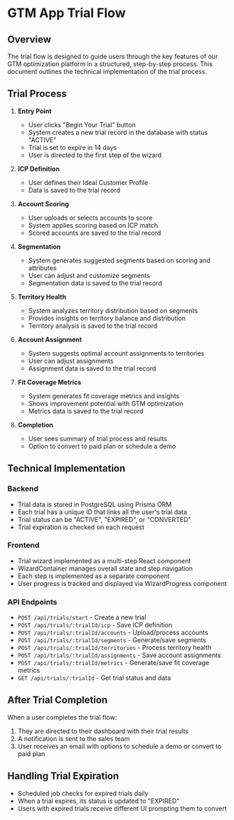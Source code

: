 # GTM App Trial Flow

## Overview

The trial flow is designed to guide users through the key features of our GTM optimization platform in a structured, step-by-step process. This document outlines the technical implementation of the trial process.

## Trial Process

1. **Entry Point**
   - User clicks "Begin Your Trial" button
   - System creates a new trial record in the database with status "ACTIVE"
   - Trial is set to expire in 14 days
   - User is directed to the first step of the wizard

2. **ICP Definition**
   - User defines their Ideal Customer Profile
   - Data is saved to the trial record

3. **Account Scoring**
   - User uploads or selects accounts to score
   - System applies scoring based on ICP match
   - Scored accounts are saved to the trial record

4. **Segmentation**
   - System generates suggested segments based on scoring and attributes
   - User can adjust and customize segments
   - Segmentation data is saved to the trial record

5. **Territory Health**
   - System analyzes territory distribution based on segments
   - Provides insights on territory balance and distribution
   - Territory analysis is saved to the trial record

6. **Account Assignment**
   - System suggests optimal account assignments to territories
   - User can adjust assignments
   - Assignment data is saved to the trial record

7. **Fit Coverage Metrics**
   - System generates fit coverage metrics and insights
   - Shows improvement potential with GTM optimization
   - Metrics data is saved to the trial record

8. **Completion**
   - User sees summary of trial process and results
   - Option to convert to paid plan or schedule a demo

## Technical Implementation

### Backend

- Trial data is stored in PostgreSQL using Prisma ORM
- Each trial has a unique ID that links all the user's trial data
- Trial status can be "ACTIVE", "EXPIRED", or "CONVERTED"
- Trial expiration is checked on each request

### Frontend

- Trial wizard implemented as a multi-step React component
- WizardContainer manages overall state and step navigation
- Each step is implemented as a separate component
- User progress is tracked and displayed via WizardProgress component

### API Endpoints

- `POST /api/trials/start` - Create a new trial
- `POST /api/trials/:trialId/icp` - Save ICP definition
- `POST /api/trials/:trialId/accounts` - Upload/process accounts
- `POST /api/trials/:trialId/segments` - Generate/save segments
- `POST /api/trials/:trialId/territories` - Process territory health
- `POST /api/trials/:trialId/assignments` - Save account assignments
- `POST /api/trials/:trialId/metrics` - Generate/save fit coverage metrics
- `GET /api/trials/:trialId` - Get trial status and data

## After Trial Completion

When a user completes the trial flow:
1. They are directed to their dashboard with their trial results
2. A notification is sent to the sales team
3. User receives an email with options to schedule a demo or convert to paid plan

## Handling Trial Expiration

- Scheduled job checks for expired trials daily
- When a trial expires, its status is updated to "EXPIRED"
- Users with expired trials receive different UI prompting them to convert